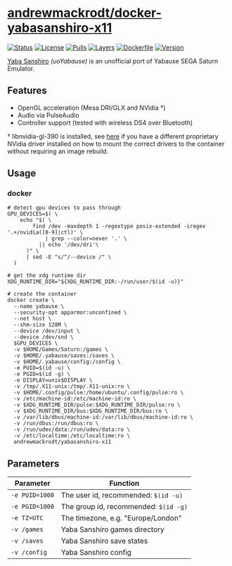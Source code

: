# [andrewmackrodt/docker-yabasanshiro-x11](https://github.com/andrewmackrodt/dockerfiles/tree/master/yabasanshiro-x11)

[![Status](https://jenkins.mackrodt.io/buildStatus/icon?style=flat-square&job=dockerfiles%2Fyabasanshiro-x11)][status]
[![License](https://img.shields.io/github/license/andrewmackrodt/dockerfiles.svg?color=blue&style=flat-square)][license]
[![Pulls](https://img.shields.io/docker/pulls/andrewmackrodt/yabasanshiro-x11.svg?style=flat-square)][pulls]
[![Layers](https://images.microbadger.com/badges/image/andrewmackrodt/yabasanshiro-x11.svg)][layers]
[![Dockerfile](https://img.shields.io/github/size/andrewmackrodt/dockerfiles/yabasanshiro-x11/Dockerfile.svg?style=flat-square&label=dockerfile)][dockerfile]
[![Version](https://images.microbadger.com/badges/version/andrewmackrodt/yabasanshiro-x11.svg?style=flat-square)][version]

[status]: https://jenkins.mackrodt.io/job/dockerfiles/job/yabasanshiro-x11/
[license]: https://github.com/andrewmackrodt/dockerfiles/blob/master/LICENSE
[pulls]: https://cloud.docker.com/repository/docker/andrewmackrodt/yabasanshiro-x11
[layers]: https://microbadger.com/images/andrewmackrodt/yabasanshiro-x11
[dockerfile]: https://github.com/andrewmackrodt/dockerfiles/blob/master/yabasanshiro-x11/Dockerfile
[version]: https://hub.docker.com/r/andrewmackrodt/yabasanshiro-x11/tags

[Yaba Sanshiro](http://www.uoyabause.org/) _(uoYabause)_ is an unofficial port
of Yabause SEGA Saturn Emulator.

## Features

* OpenGL acceleration (Mesa DRI/GLX and NVidia †)
* Audio via PulseAudio
* Controller support (tested with wireless DS4 over Bluetooth)

† libnvidia-gl-390 is installed, see [here][gist] if you have a different
proprietary NVidia driver installed on how to mount the correct drivers to
the container without requiring an image rebuild.

[gist]: https://gist.github.com/andrewmackrodt/e5f9eaf63c9296db73901796bc46a3f8

## Usage

### docker

```
# detect gpu devices to pass through
GPU_DEVICES=$( \
    echo "$( \
        find /dev -maxdepth 1 -regextype posix-extended -iregex '.+/nvidia([0-9]|ctl)' \
            | grep --color=never '.' \
          || echo '/dev/dri'\
      )" \
      | sed -E "s/^/--device /" \
  )

# get the xdg runtime dir
XDG_RUNTIME_DIR="${XDG_RUNTIME_DIR:-/run/user/$(id -u)}"

# create the container
docker create \
  --name yabause \
  --security-opt apparmor:unconfined \
  --net host \
  --shm-size 128M \
  --device /dev/input \
  --device /dev/snd \
  $GPU_DEVICES \
  -v $HOME/Games/Saturn:/games \
  -v $HOME/.yabause/saves:/saves \
  -v $HOME/.yabause/config:/config \
  -e PUID=$(id -u) \
  -e PGID=$(id -g) \
  -e DISPLAY=unix$DISPLAY \
  -v /tmp/.X11-unix:/tmp/.X11-unix:ro \
  -v $HOME/.config/pulse:/home/ubuntu/.config/pulse:ro \
  -v /etc/machine-id:/etc/machine-id:ro \
  -v $XDG_RUNTIME_DIR/pulse:$XDG_RUNTIME_DIR/pulse:ro \
  -v $XDG_RUNTIME_DIR/bus:$XDG_RUNTIME_DIR/bus:ro \
  -v /var/lib/dbus/machine-id:/var/lib/dbus/machine-id:ro \
  -v /run/dbus:/run/dbus:ro \
  -v /run/udev/data:/run/udev/data:ro \
  -v /etc/localtime:/etc/localtime:ro \
  andrewmackrodt/yabasanshiro-x11
```

## Parameters

| Parameter | Function |
| --- | --- |
| `-e PUID=1000` | The user id, recommended: `$(id -u)` |
| `-e PGID=1000` | The group id, recommended: `$(id -g)` |
| `-e TZ=UTC` | The timezone, e.g. "Europe/London" |
| `-v /games` | Yaba Sanshiro games directory |
| `-v /saves` | Yaba Sanshiro save states |
| `-v /config` | Yaba Sanshiro config |
